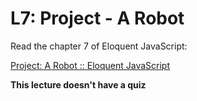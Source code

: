 # L7: Project - A Robot

Read the chapter 7 of Eloquent JavaScript:

[Project: A Robot :: Eloquent JavaScript](https://eloquentjavascript.net/07_robot.html)

**This lecture doesn't have a quiz**

